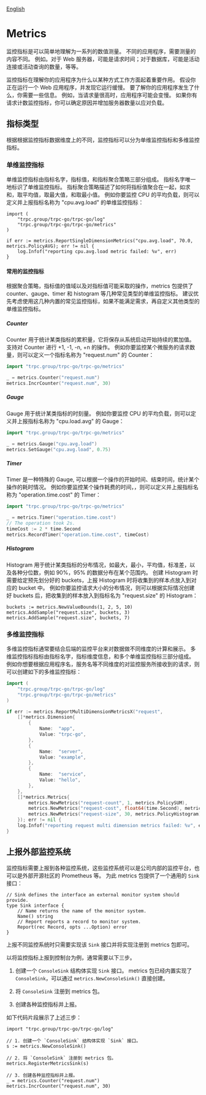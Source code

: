 [English](./README.md)

# Metrics

监控指标是可以简单地理解为一系列的数值测量。
不同的应用程序，需要测量的内容不同。
例如。对于 Web 服务器，可能是请求时间；对于数据库，可能是活动连接或活动查询的数量，等等。

监控指标在理解你的应用程序为什么以某种方式工作方面起着重要作用。
假设你正在运行一个 Web 应用程序，并发现它运行缓慢。
要了解你的应用程序发生了什么，你需要一些信息。
例如，当请求量很高时，应用程序可能会变慢。
如果你有请求计数监控指标，你可以确定原因并增加服务器数量以应对负载。

## 指标类型

根据根据监控指标数据维度上的不同，监控指标可以分为单维监控指标和多维监控指标。

### 单维监控指标

单维监控指标由指标名字，指标值，和指标聚合策略三部分组成。
指标名字唯一地标识了单维监控指标。
指标聚合策略描述了如何将指标值聚合在一起，如求和，取平均值，取最大值，和取最小值。
例如你要监控 CPU 的平均负载，则可以定义并上报指标名称为 "cpu.avg.load" 的单维监控指标：

```golang
import (
    "trpc.group/trpc-go/trpc-go/log"
    "trpc.group/trpc-go/trpc-go/metrics"
)

if err := metrics.ReportSingleDimensionMetrics("cpu.avg.load", 70.0, metrics.PolicyAVG); err != nil {
    log.Infof("reporting cpu.avg.load metric failed: %v", err)
}
```

#### 常用的监控指标

根据聚合策略，指标值的值域以及对指标值可能采取的操作，metrics 包提供了 counter、gauge、timer 和 histogram 等几种常见类型的单维监控指标。
建议优先考虑使用这几种内置的常见监控指标，如果不能满足需求，再自定义其他类型的单维监控指标。

##### Counter

Counter 用于统计某类指标的累积量，它将保存从系统启动开始持续的累加值。
支持对 Counter 进行 +1, -1, -n, +n 的操作。
例如你要监控某个微服务的请求数量，则可以定义一个指标名称为 "request.num" 的 Counter：

```go
import "trpc.group/trpc-go/trpc-go/metrics"

_ = metrics.Counter("request.num")
metrics.IncrCounter("request.num", 30)
```

##### Gauge

Gauge 用于统计某类指标的时刻量。
例如你要监控 CPU 的平均负载，则可以定义并上报指标名称为 "cpu.load.avg" 的 Gauge：

```go
import "trpc.group/trpc-go/trpc-go/metrics"

_ = metrics.Gauge("cpu.avg.load")
metrics.SetGauge("cpu.avg.load", 0.75)
```

##### Timer

Timer 是一种特殊的 Gauge, 可以根据一个操作的开始时间、结束时间，统计某个操作的耗时情况。
例如你要监控某个操作耗费的时间，，则可以定义并上报指标名称为 "operation.time.cost" 的 Timer：

```go
import "trpc.group/trpc-go/trpc-go/metrics"

_ = metrics.Timer("operation.time.cost")
// The operation took 2s.
timeCost := 2 * time.Second
metrics.RecordTimer("operation.time.cost", timeCost)
```
##### Histogram

Histogram 用于统计某类指标的分布情况，如最大，最小，平均值，标准差，以及各种分位数，例如 90%，95% 的数据分布在某个范围内。
创建 Histogram 时需要给定预先划分好的 buckets，上报 Histogram 时将收集到的样本点放入到对应的 bucket 中。
例如你要监控请求大小的分布情况，则可以根据实际情况创建好 buckets 后，把收集到的样本放入到指标名为 "request.size" 的 Histogram：

```golang
buckets := metrics.NewValueBounds(1, 2, 5, 10)
metrics.AddSample("request.size", buckets, 3)
metrics.AddSample("request.size", buckets, 7)
```

### 多维监控指标

多维监控指标通常要结合后端的监控平台来对数据做不同维度的计算和展示。
多维监控指标指标由指标名字，指标维度信息，和多个单维监控指标三部分组成。
例如你想要根据应用程序名，服务名等不同维度的对监控服务所接收到的请求，则可以创建如下的多维监控指标：
```go
import (
    "trpc.group/trpc-go/trpc-go/log"
    "trpc.group/trpc-go/trpc-go/metrics"
)

if err := metrics.ReportMultiDimensionMetricsX("request",
    []*metrics.Dimension{
        {
            Name:  "app",
            Value: "trpc-go",
        },
        {
            Name:  "server",
            Value: "example",
        },
        {
            Name:  "service",
            Value: "hello",
        },
    },
    []*metrics.Metrics{
        metrics.NewMetrics("request-count", 1, metrics.PolicySUM),
        metrics.NewMetrics("request-cost", float64(time.Second), metrics.PolicyAVG),
        metrics.NewMetrics("request-size", 30, metrics.PolicyHistogram),
    }); err != nil {
    log.Infof("reporting request multi dimension metrics failed: %v", err)
}
```

## 上报外部监控系统

监控指标需要上报到各种监控系统，这些监控系统可以是公司内部的监控平台，也可以是外部开源社区的 Prometheus 等。
为此 metrics 包提供了一个通用的 `Sink` 接口：

```golang
// Sink defines the interface an external monitor system should provide.
type Sink interface {
	// Name returns the name of the monitor system.
	Name() string
	// Report reports a record to monitor system.
	Report(rec Record, opts ...Option) error
}
```

上报不同监控系统时只需要实现该 `Sink` 接口并将实现注册到 metrics 包即可。

以将监控指标上报到控制台为例，通常需要以下三步。

1. 创建一个 `ConsoleSink` 结构体实现 `Sink` 接口。
   metrics 包已经内置实现了 `ConsoleSink`，可以通过 `metrics.NewConsoleSink()` 直接创建。

2. 将 `ConsoleSink` 注册到 metrics 包。

3. 创建各种监控指标并上报。

如下代码片段展示了上述三步：

```golang
import "trpc.group/trpc-go/trpc-go/log"

// 1. 创建一个 `ConsoleSink` 结构体实现 `Sink` 接口。
s := metrics.NewConsoleSink()

// 2. 将 `ConsoleSink` 注册到 metrics 包。
metrics.RegisterMetricsSink(s)

// 3. 创建各种监控指标并上报。
_ = metrics.Counter("request.num")
metrics.IncrCounter("request.num", 30)
```